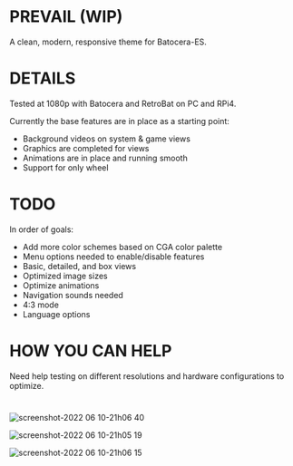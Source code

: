 # PREVAIL (WIP)
A clean, modern, responsive theme for Batocera-ES.

# DETAILS

Tested at 1080p with Batocera and RetroBat on PC and RPi4.

Currently the base features are in place as a starting point:
  - Background videos on system & game views
  - Graphics are completed for views
  - Animations are in place and running smooth
  - Support for only wheel

# TODO

In order of goals:
  - Add more color schemes based on CGA color palette
  - Menu options needed to enable/disable features
  - Basic, detailed, and box views
  - Optimized image sizes
  - Optimize animations
  - Navigation sounds needed
  - 4:3 mode
  - Language options

# HOW YOU CAN HELP

Need help testing on different resolutions and hardware configurations to optimize.

#

![screenshot-2022 06 10-21h06 40](https://user-images.githubusercontent.com/68967441/173166707-e0feee64-a795-4a5a-82a5-adaa111cf1b5.png)

![screenshot-2022 06 10-21h05 19](https://user-images.githubusercontent.com/68967441/173166732-27013755-c180-4040-b16a-a5811310d37b.png)

![screenshot-2022 06 10-21h06 15](https://user-images.githubusercontent.com/68967441/173166735-210e782a-898f-4bcf-b778-c1274ac24203.png)
